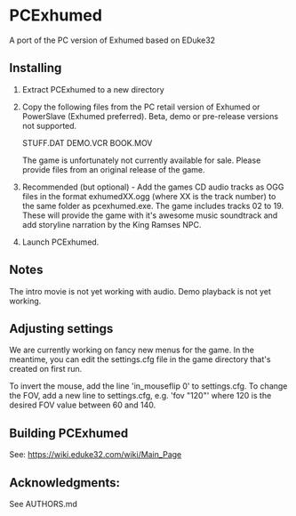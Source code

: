 # PCExhumed
A port of the PC version of Exhumed based on EDuke32

## Installing
1. Extract PCExhumed to a new directory
2. Copy the following files from the PC retail version of Exhumed or PowerSlave (Exhumed preferred). Beta, demo or pre-release versions not supported.

   STUFF.DAT
   DEMO.VCR
   BOOK.MOV
   
   The game is unfortunately not currently available for sale. Please provide files from an original release of the game.

3. Recommended (but optional) - Add the games CD audio tracks as OGG files in the format exhumedXX.ogg (where XX is the track number) to the same folder as 
   pcexhumed.exe. The game includes tracks 02 to 19.
   These will provide the game with it's awesome music soundtrack and add storyline narration by the King Ramses NPC.

4. Launch PCExhumed.

## Notes
The intro movie is not yet working with audio.
Demo playback is not yet working.

## Adjusting settings
We are currently working on fancy new menus for the game. In the meantime, you can edit the settings.cfg file in the game directory that's created on first run.

To invert the mouse, add the line 'in_mouseflip 0' to settings.cfg.
To change the FOV, add a new line to settings.cfg, e.g. 'fov "120"' where 120 is the desired FOV value between 60 and 140.

## Building PCExhumed
See: https://wiki.eduke32.com/wiki/Main_Page

## Acknowledgments:
  See AUTHORS.md